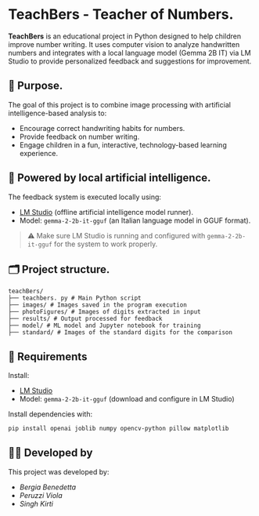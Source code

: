 # TeachBers - Teacher of Numbers.

**TeachBers** is an educational project in Python designed to help children improve number writing. It uses computer vision to analyze handwritten numbers and integrates with a local language model (Gemma 2B IT) via LM Studio to provide personalized feedback and suggestions for improvement.

## 🎯 Purpose.

The goal of this project is to combine image processing with artificial intelligence-based analysis to:

- Encourage correct handwriting habits for numbers.
- Provide feedback on number writing.
- Engage children in a fun, interactive, technology-based learning experience.

## 🧠 Powered by local artificial intelligence.

The feedback system is executed locally using:

- [LM Studio](https://lmstudio.ai/) (offline artificial intelligence model runner).
- Model: `gemma-2-2b-it-gguf` (an Italian language model in GGUF format).

> ⚠️ Make sure LM Studio is running and configured with `gemma-2-2b-it-gguf` for the system to work properly.

## 🗂 Project structure.
```
teachBers/
├── teachbers. py # Main Python script
├── images/ # Images saved in the program execution
├── photoFigures/ # Images of digits extracted in input
├── results/ # Output processed for feedback
├── model/ # ML model and Jupyter notebook for training
├── standard/ # Images of the standard digits for the comparison
```

## 🧰 Requirements

Install:
- [LM Studio](https://lmstudio.ai/)
- Model: `gemma-2-2b-it-gguf` (download and configure in LM Studio)

Install dependencies with:
```bash
pip install openai joblib numpy opencv-python pillow matplotlib
```

## 👩‍💻 Developed by
This project was developed by:

- *Bergia Benedetta*
- *Peruzzi Viola*
- *Singh Kirti*
